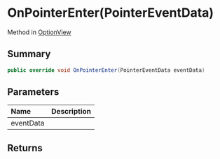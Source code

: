 # OnPointerEnter(PointerEventData)

Method in [OptionView](/api/csharp/yarn.unity.optionview.md)

## Summary



```csharp
public override void OnPointerEnter(PointerEventData eventData)
```

## Parameters

|Name|Description|
|:---|:---|
|eventData||

## Returns



